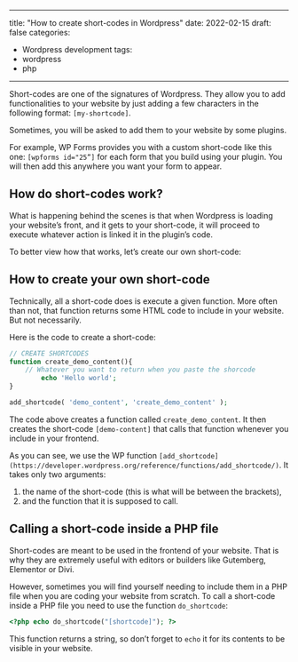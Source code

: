 
---
title: "How to create short-codes in Wordpress"
date: 2022-02-15
draft: false
categories: 
- Wordpress development
tags:
- wordpress
- php
---

Short-codes are one of the signatures of Wordpress. They allow you to add functionalities to your website by just adding a few characters in the following format: `[my-shortcode]`. 

Sometimes, you will be asked to add them to your website by some plugins. 

For example, WP Forms provides you with a custom short-code like this one: `[wpforms id="25”]` for each form that you build using your plugin. You will then add this anywhere you want your form to appear. 

## How do short-codes work?

What is happening behind the scenes is that when Wordpress is loading your website’s front, and it gets to your short-code, it will proceed to execute whatever action is linked it in the plugin’s code. 

To better view how that works, let’s create our own short-code:

## How to create your own short-code

Technically, all a short-code does is execute a given function. More often than not, that function returns some HTML code to include in your website. But not necessarily. 

Here is the code to create a short-code:

```php
// CREATE SHORTCODES
function create_demo_content(){
    // Whatever you want to return when you paste the shorcode
		echo 'Hello world';
}

add_shortcode( 'demo_content', 'create_demo_content' );
```

The code above creates a function called `create_demo_content`. It then creates the short-code `[demo-content]` that calls that function whenever you include in your frontend. 

As you can see, we use the WP function `[add_shortcode](https://developer.wordpress.org/reference/functions/add_shortcode/)`. It takes only two arguments:

1. the name of the short-code (this is what will be between the brackets),
2. and the function that it is supposed to call.

## Calling a short-code inside a PHP file

Short-codes are meant to be used in the frontend of your website. That is why they are extremely useful with editors or builders like Gutemberg, Elementor or Divi.

However, sometimes you will find yourself needing to include them in a PHP file when you are coding your website from scratch. To call a short-code inside a PHP file you need to use the function `do_shortcode`:

```php
<?php echo do_shortcode("[shortcode]"); ?>
```

This function returns a string, so don’t forget to `echo` it for its contents to be visible in your website.